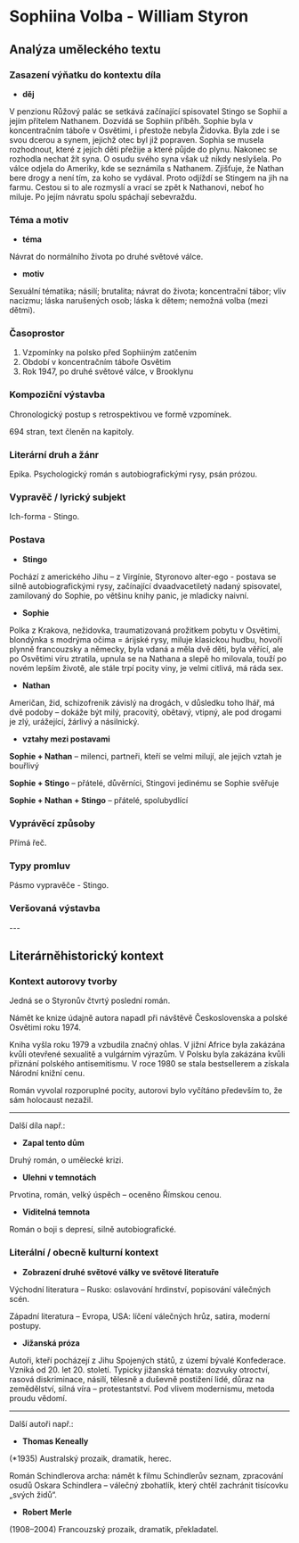 # Sophiina Volba - William Styron

## Analýza uměleckého textu

### Zasazení výňatku do kontextu díla

- **děj**

V penzionu Růžový palác se setkává začínající spisovatel Stingo se Sophií a jejím přítelem Nathanem. Dozvídá se Sophiin příběh. Sophie byla v koncentračním táboře v Osvětimi, i přestože nebyla Židovka. Byla zde i se svou dcerou a synem, jejichž otec byl již popraven. Sophia se musela rozhodnout, které z jejích dětí přežije a které půjde do plynu. Nakonec se rozhodla nechat žít syna. O osudu svého syna však už nikdy neslyšela. Po válce odjela do Ameriky, kde se seznámila s Nathanem. Zjišťuje, že Nathan bere drogy a není tím, za koho se vydával. Proto odjíždí se Stingem na jih na farmu. Cestou si to ale rozmyslí a vrací se zpět k Nathanovi, neboť ho miluje. Po jejím návratu spolu spáchají sebevraždu.

### Téma a motiv

- **téma**

Návrat do normálního života po druhé světové válce.

- **motiv**

Sexuální tématika; násilí; brutalita; návrat do života; koncentrační tábor; vliv nacizmu; láska narušených osob; láska k dětem; nemožná volba (mezi dětmi).

### Časoprostor

1. Vzpomínky na polsko před Sophiiným zatčením
2. Období v koncentračním táboře Osvětim
3. Rok 1947, po druhé světové válce, v Brooklynu

### Kompoziční výstavba

Chronologický postup s retrospektivou ve formě vzpomínek.

694 stran, text členěn na kapitoly.

### Literární druh a žánr

Epika. Psychologický román s autobiografickými rysy, psán prózou.

### Vypravěč / lyrický subjekt

Ich-forma - Stingo.

### Postava

- **Stingo**

Pochází z amerického Jihu – z Virgínie, Styronovo alter-ego - postava se silně autobiografickými rysy, začínající dvaadvacetiletý nadaný spisovatel, zamilovaný do Sophie, po většinu knihy panic, je mladicky naivní.

- **Sophie**

Polka z Krakova, nežidovka, traumatizovaná prožitkem pobytu v Osvětimi, blondýnka s modrýma očima = árijské rysy, miluje klasickou hudbu, hovoří plynně francouzsky a německy, byla vdaná a měla dvě děti, byla věřící, ale po Osvětimi víru ztratila, upnula se na Nathana a slepě ho milovala, touží po novém lepším životě, ale stále trpí pocity viny, je velmi citlivá, má ráda sex.

- **Nathan**

Američan, žid, schizofrenik závislý na drogách, v důsledku toho lhář, má dvě podoby – dokáže být milý, pracovitý, obětavý, vtipný, ale pod drogami je zlý, urážející, žárlivý a násilnický.

- **vztahy mezi postavami**

**Sophie + Nathan** – milenci, partneři, kteří se velmi milují, ale jejich vztah je bouřlivý

**Sophie + Stingo** – přátelé, důvěrníci, Stingovi jedinému se Sophie svěřuje

**Sophie + Nathan + Stingo** – přátelé, spolubydlící

### Vyprávěcí způsoby

Přímá řeč.

### Typy promluv

Pásmo vypravěče - Stingo.

### Veršovaná výstavba

\-\-\-

## Literárněhistorický kontext

### Kontext autorovy tvorby

Jedná se o Styronův čtvrtý poslední román. 

Námět ke knize údajně autora napadl při návštěvě Československa a polské Osvětimi roku 1974. 

Kniha vyšla roku 1979 a vzbudila značný ohlas. V jižní Africe byla zakázána kvůli otevřené sexualitě a vulgárním výrazům. V Polsku byla zakázána kvůli přiznání polského antisemitismu. V roce 1980 se stala bestsellerem a získala Národní knižní cenu.

Román vyvolal rozporuplné pocity, autorovi bylo vyčítáno především to, že sám holocaust nezažil.

---

Další díla např.:

- **Zapal tento dům**

Druhý román, o umělecké krizi.

- **Ulehni v temnotách**

Prvotina, román, velký úspěch – oceněno Římskou cenou.

- **Viditelná temnota**

Román o boji s depresí, silně autobiografické.

### Literální / obecně kulturní kontext

- **Zobrazení druhé světové války ve světové literatuře**

Východní literatura – Rusko: oslavování hrdinství, popisování válečných scén.

Západní literatura – Evropa, USA: líčení válečných hrůz, satira, moderní postupy.

- **Jižanská próza**

Autoři, kteří pocházejí z Jihu Spojených států, z území bývalé Konfederace. Vzniká od 20. let 20. století. Typicky jižanská témata: dozvuky otroctví, rasová diskriminace, násilí, tělesně a duševně postižení lidé, důraz na zemědělství, silná víra – protestantství. Pod vlivem modernismu, metoda proudu vědomí.

---

Další autoři např.:

- **Thomas Keneally**

(*1935) Australský prozaik, dramatik, herec. 

Román Schindlerova archa: námět k filmu Schindlerův seznam, zpracování osudů Oskara Schindlera – válečný zbohatlík, který chtěl zachránit tisícovku „svých židů“.

- **Robert Merle**

(1908–2004) Francouzský prozaik, dramatik, překladatel.
